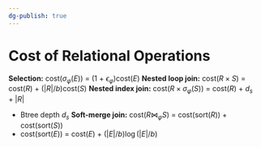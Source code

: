 ```yaml
---
dg-publish: true
---
```

# Cost of Relational Operations
**Selection:** cost($\sigma_{\varphi}(E)$) = (1 + $\epsilon_{\varphi}$)cost($E$)
**Nested loop join:** cost($R\times S$) = cost($R$) + ($|R|/b$)cost($S$)
**Nested index join:** cost($R\times \sigma_{\varphi}(S)$) = cost($R$) + $d_s + |R|$
* Btree depth $d_s$
**Soft-merge join:** cost($R\bowtie_{\varphi}S$) = cost(sort($R$)) + cost(sort($S$))
* cost(sort($E$)) = cost($E$) + $(|E|/b)\log (|E|/b)$
